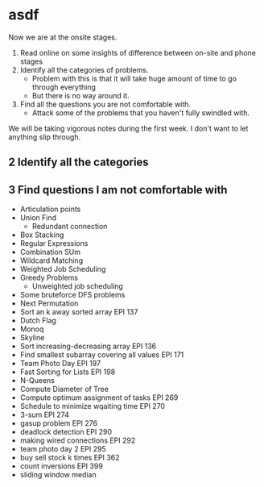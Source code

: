 # asdf

Now we are at the onsite stages.

1) Read online on some insights of difference between on-site and phone stages
2) Identify all the categories of problems.
    * Problem with this is that it will take huge amount of time to go through everything 
    * But there is no way around it.
3) Find all the questions you are not comfortable with.
    * Attack some of the problems that you haven't fully swindled with.


We will be taking vigorous notes during the first week. I don't want to let anything slip through.


## 2 Identify all the categories

## 3 Find questions I am not comfortable with

* Articulation points
* Union Find
    * Redundant connection
* Box Stacking
* Regular Expressions
* Combination SUm
* Wildcard Matching
* Weighted Job Scheduling
* Greedy Problems
    * Unweighted job scheduling
* Some bruteforce DFS problems
* Next Permutation
* Sort an k away sorted array EPI 137
* Dutch Flag
* Monoq
* Skyline
* Sort increasing-decreasing array EPI 136
* Find smallest subarray covering all values EPI 171
* Team Photo Day EPI 197
* Fast Sorting for Lists EPI 198
* N-Queens
* Compute Diameter of Tree
* Compute optimum assignment of tasks EPI 269
* Schedule to minimize wqaiting time EPI 270
* 3-sum EPI 274
* gasup problem EPI 276
* deadlock detection EPI 290
* making wired connections EPI 292
* team photo day 2 EPI 295
* buy sell stock k times EPI 362
* count inversions EPI 399
* sliding window median


